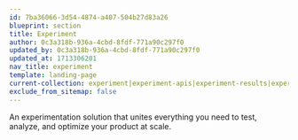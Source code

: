 ```yaml
---
id: 7ba36066-3d54-4874-a407-504b27d83a26
blueprint: section
title: Experiment
author: 0c3a318b-936a-4cbd-8fdf-771a90c297f0
updated_by: 0c3a318b-936a-4cbd-8fdf-771a90c297f0
updated_at: 1713306201
nav_title: experiment
template: landing-page
current-collection: experiment|experiment-apis|experiment-results|experiment-sdks|experiment-theory
exclude_from_sitemap: false
---
```

An experimentation solution that unites everything you need to test, analyze, and optimize your product at scale.